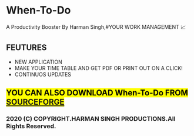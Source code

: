 # When-To-Do
A Productivity Booster By Harman Singh,#YOUR WORK MANAGEMENT 📈
<h2>FEUTURES</h2>
<ul>
  <li>NEW APPLICATION</li>
  <li>MAKE YOUR TIME TABLE AND GET PDF OR PRINT OUT ON A CLICK!</li>
  <li>CONTINUOS UPDATES</li>
  </ul>
<h2><mark>YOU CAN ALSO DOWNLOAD When-To-Do FROM <a href="https://sourceforge.net/p/when-to-do/"> SOURCEFORGE</a></mark></h2>

<h3>2020 (C) COPYRIGHT.HARMAN SINGH PRODUCTIONS.All Rights Reserved.</h3>
